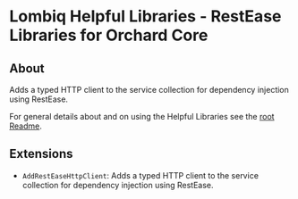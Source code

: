 # Lombiq Helpful Libraries - RestEase Libraries for Orchard Core

## About

Adds a typed HTTP client to the service collection for dependency injection using RestEase.

For general details about and on using the Helpful Libraries see the [root Readme](../Readme.md).

## Extensions

- `AddRestEaseHttpClient`: Adds a typed HTTP client to the service collection for dependency injection using RestEase.
